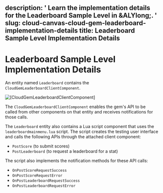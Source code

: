 description: ' Learn the implementation details for the Leaderboard Sample Level in
  &ALYlong;. '
slug: cloud-canvas-cloud-gem-leaderboard-implementation-details
title: Leaderboard Sample Level Implementation Details
---
# Leaderboard Sample Level Implementation Details<a name="cloud-canvas-cloud-gem-leaderboard-implementation-details"></a>

An entity named `Leaderboard` contains the `CloudGemLeaderboardClientComponent`\.

![\[CloudGemLeaderboardClientComponent\]](/images/cloud_canvas/cloud-canvas-cloud-gem-leaderboard-client-component.png)

The `CloudGemLeaderboardClientComponent` enables the gem's API to be called from other components on that entity and receives notifications for those calls\.

The `Leaderboard` entity also contains a Lua script component that uses the `leaderboardmainmenu.lua` script\. The script creates the testing user interface and calls the following APIs through the attached client component:
+ `PostScore` \(to submit scores\)
+ `PostLeaderboard` \(to request a leaderboard for a stat\)

The script also implements the notification methods for these API calls:
+ `OnPostScoreRequestSuccess`
+ `OnPostScoreRequestError`
+ `OnPostLeaderboardRequestSuccess`
+ `OnPostLeaderboardRequestError`